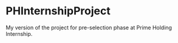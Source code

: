 # PHInternshipProject
My version of the project for pre-selection phase at Prime Holding Internship.
